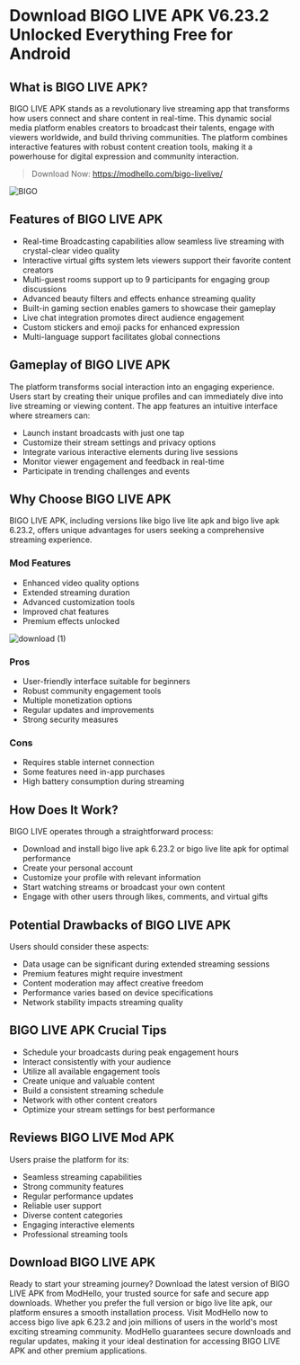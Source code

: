 # Download BIGO LIVE APK V6.23.2 Unlocked Everything Free for Android

## What is BIGO LIVE APK?
BIGO LIVE APK stands as a revolutionary live streaming app that transforms how users connect and share content in real-time. This dynamic social media platform enables creators to broadcast their talents, engage with viewers worldwide, and build thriving communities. The platform combines interactive features with robust content creation tools, making it a powerhouse for digital expression and community interaction.

>Download Now: https://modhello.com/bigo-livelive/

![BIGO](https://github.com/user-attachments/assets/44d96b77-3e2c-46de-9530-77a19dce42c8)


## Features of BIGO LIVE APK
* Real-time Broadcasting capabilities allow seamless live streaming with crystal-clear video quality
* Interactive virtual gifts system lets viewers support their favorite content creators
* Multi-guest rooms support up to 9 participants for engaging group discussions
* Advanced beauty filters and effects enhance streaming quality
* Built-in gaming section enables gamers to showcase their gameplay
* Live chat integration promotes direct audience engagement
* Custom stickers and emoji packs for enhanced expression
* Multi-language support facilitates global connections

## Gameplay of BIGO LIVE APK
The platform transforms social interaction into an engaging experience. Users start by creating their unique profiles and can immediately dive into live streaming or viewing content. The app features an intuitive interface where streamers can:
* Launch instant broadcasts with just one tap
* Customize their stream settings and privacy options
* Integrate various interactive elements during live sessions
* Monitor viewer engagement and feedback in real-time
* Participate in trending challenges and events

## Why Choose BIGO LIVE APK
BIGO LIVE APK, including versions like bigo live lite apk and bigo live apk 6.23.2, offers unique advantages for users seeking a comprehensive streaming experience.

### Mod Features
* Enhanced video quality options
* Extended streaming duration
* Advanced customization tools
* Improved chat features
* Premium effects unlocked

![download (1)](https://github.com/user-attachments/assets/9224b02e-584d-4dd2-a813-f677bf2cc0b9)


### Pros
* User-friendly interface suitable for beginners
* Robust community engagement tools
* Multiple monetization options
* Regular updates and improvements
* Strong security measures

### Cons
* Requires stable internet connection
* Some features need in-app purchases
* High battery consumption during streaming

## How Does It Work?
BIGO LIVE operates through a straightforward process:
* Download and install bigo live apk 6.23.2 or bigo live lite apk for optimal performance
* Create your personal account
* Customize your profile with relevant information
* Start watching streams or broadcast your own content
* Engage with other users through likes, comments, and virtual gifts

## Potential Drawbacks of BIGO LIVE APK
Users should consider these aspects:
* Data usage can be significant during extended streaming sessions
* Premium features might require investment
* Content moderation may affect creative freedom
* Performance varies based on device specifications
* Network stability impacts streaming quality

## BIGO LIVE APK Crucial Tips
* Schedule your broadcasts during peak engagement hours
* Interact consistently with your audience
* Utilize all available engagement tools
* Create unique and valuable content
* Build a consistent streaming schedule
* Network with other content creators
* Optimize your stream settings for best performance

## Reviews BIGO LIVE Mod APK
Users praise the platform for its:
* Seamless streaming capabilities
* Strong community features
* Regular performance updates
* Reliable user support
* Diverse content categories
* Engaging interactive elements
* Professional streaming tools

## Download BIGO LIVE APK
Ready to start your streaming journey? Download the latest version of BIGO LIVE APK from ModHello, your trusted source for safe and secure app downloads. Whether you prefer the full version or bigo live lite apk, our platform ensures a smooth installation process. Visit ModHello now to access bigo live apk 6.23.2 and join millions of users in the world's most exciting streaming community. ModHello guarantees secure downloads and regular updates, making it your ideal destination for accessing BIGO LIVE APK and other premium applications.
